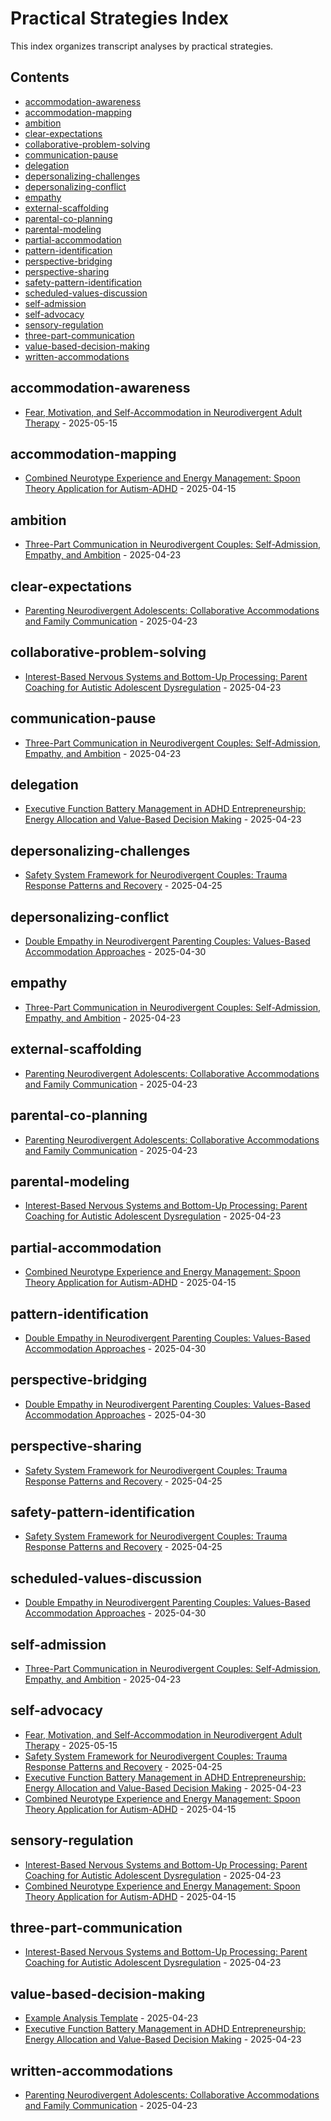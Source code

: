 # Practical Strategies Index

This index organizes transcript analyses by practical strategies.

## Contents

- [accommodation-awareness](#accommodation-awareness)
- [accommodation-mapping](#accommodation-mapping)
- [ambition](#ambition)
- [clear-expectations](#clear-expectations)
- [collaborative-problem-solving](#collaborative-problem-solving)
- [communication-pause](#communication-pause)
- [delegation](#delegation)
- [depersonalizing-challenges](#depersonalizing-challenges)
- [depersonalizing-conflict](#depersonalizing-conflict)
- [empathy](#empathy)
- [external-scaffolding](#external-scaffolding)
- [parental-co-planning](#parental-co-planning)
- [parental-modeling](#parental-modeling)
- [partial-accommodation](#partial-accommodation)
- [pattern-identification](#pattern-identification)
- [perspective-bridging](#perspective-bridging)
- [perspective-sharing](#perspective-sharing)
- [safety-pattern-identification](#safety-pattern-identification)
- [scheduled-values-discussion](#scheduled-values-discussion)
- [self-admission](#self-admission)
- [self-advocacy](#self-advocacy)
- [sensory-regulation](#sensory-regulation)
- [three-part-communication](#three-part-communication)
- [value-based-decision-making](#value-based-decision-making)
- [written-accommodations](#written-accommodations)

## accommodation-awareness

- [Fear, Motivation, and Self-Accommodation in Neurodivergent Adult Therapy](transcript-analyses/05-15-2025_fear-motivation-neurodivergent-therapy.md) - 2025-05-15

## accommodation-mapping

- [Combined Neurotype Experience and Energy Management: Spoon Theory Application for Autism-ADHD](transcript-analyses/2025-04-23_combined-neurotype-analysis.md) - 2025-04-15

## ambition

- [Three-Part Communication in Neurodivergent Couples: Self-Admission, Empathy, and Ambition](transcript-analyses/04-23-2025_three-part-communication-neurodivergent-couples.md) - 2025-04-23

## clear-expectations

- [Parenting Neurodivergent Adolescents: Collaborative Accommodations and Family Communication](transcript-analyses/04-23-2025_parenting-neurodivergent-adolescents-accommodations.md) - 2025-04-23

## collaborative-problem-solving

- [Interest-Based Nervous Systems and Bottom-Up Processing: Parent Coaching for Autistic Adolescent Dysregulation](transcript-analyses/2025-04-23_updated-transcript-analysis.md) - 2025-04-23

## communication-pause

- [Three-Part Communication in Neurodivergent Couples: Self-Admission, Empathy, and Ambition](transcript-analyses/04-23-2025_three-part-communication-neurodivergent-couples.md) - 2025-04-23

## delegation

- [Executive Function Battery Management in ADHD Entrepreneurship: Energy Allocation and Value-Based Decision Making](transcript-analyses/04-23-2025_executive-function-battery-adhd-entrepreneurship.md) - 2025-04-23

## depersonalizing-challenges

- [Safety System Framework for Neurodivergent Couples: Trauma Response Patterns and Recovery](transcript-analyses/2025-04-25_safety-system-framework-neurodivergent-couples.md) - 2025-04-25

## depersonalizing-conflict

- [Double Empathy in Neurodivergent Parenting Couples: Values-Based Accommodation Approaches](transcript-analyses/2025-04-30_double-empathy-neurodivergent-parenting-couples.md) - 2025-04-30

## empathy

- [Three-Part Communication in Neurodivergent Couples: Self-Admission, Empathy, and Ambition](transcript-analyses/04-23-2025_three-part-communication-neurodivergent-couples.md) - 2025-04-23

## external-scaffolding

- [Parenting Neurodivergent Adolescents: Collaborative Accommodations and Family Communication](transcript-analyses/04-23-2025_parenting-neurodivergent-adolescents-accommodations.md) - 2025-04-23

## parental-co-planning

- [Parenting Neurodivergent Adolescents: Collaborative Accommodations and Family Communication](transcript-analyses/04-23-2025_parenting-neurodivergent-adolescents-accommodations.md) - 2025-04-23

## parental-modeling

- [Interest-Based Nervous Systems and Bottom-Up Processing: Parent Coaching for Autistic Adolescent Dysregulation](transcript-analyses/2025-04-23_updated-transcript-analysis.md) - 2025-04-23

## partial-accommodation

- [Combined Neurotype Experience and Energy Management: Spoon Theory Application for Autism-ADHD](transcript-analyses/2025-04-23_combined-neurotype-analysis.md) - 2025-04-15

## pattern-identification

- [Double Empathy in Neurodivergent Parenting Couples: Values-Based Accommodation Approaches](transcript-analyses/2025-04-30_double-empathy-neurodivergent-parenting-couples.md) - 2025-04-30

## perspective-bridging

- [Double Empathy in Neurodivergent Parenting Couples: Values-Based Accommodation Approaches](transcript-analyses/2025-04-30_double-empathy-neurodivergent-parenting-couples.md) - 2025-04-30

## perspective-sharing

- [Safety System Framework for Neurodivergent Couples: Trauma Response Patterns and Recovery](transcript-analyses/2025-04-25_safety-system-framework-neurodivergent-couples.md) - 2025-04-25

## safety-pattern-identification

- [Safety System Framework for Neurodivergent Couples: Trauma Response Patterns and Recovery](transcript-analyses/2025-04-25_safety-system-framework-neurodivergent-couples.md) - 2025-04-25

## scheduled-values-discussion

- [Double Empathy in Neurodivergent Parenting Couples: Values-Based Accommodation Approaches](transcript-analyses/2025-04-30_double-empathy-neurodivergent-parenting-couples.md) - 2025-04-30

## self-admission

- [Three-Part Communication in Neurodivergent Couples: Self-Admission, Empathy, and Ambition](transcript-analyses/04-23-2025_three-part-communication-neurodivergent-couples.md) - 2025-04-23

## self-advocacy

- [Fear, Motivation, and Self-Accommodation in Neurodivergent Adult Therapy](transcript-analyses/05-15-2025_fear-motivation-neurodivergent-therapy.md) - 2025-05-15
- [Safety System Framework for Neurodivergent Couples: Trauma Response Patterns and Recovery](transcript-analyses/2025-04-25_safety-system-framework-neurodivergent-couples.md) - 2025-04-25
- [Executive Function Battery Management in ADHD Entrepreneurship: Energy Allocation and Value-Based Decision Making](transcript-analyses/04-23-2025_executive-function-battery-adhd-entrepreneurship.md) - 2025-04-23
- [Combined Neurotype Experience and Energy Management: Spoon Theory Application for Autism-ADHD](transcript-analyses/2025-04-23_combined-neurotype-analysis.md) - 2025-04-15

## sensory-regulation

- [Interest-Based Nervous Systems and Bottom-Up Processing: Parent Coaching for Autistic Adolescent Dysregulation](transcript-analyses/2025-04-23_updated-transcript-analysis.md) - 2025-04-23
- [Combined Neurotype Experience and Energy Management: Spoon Theory Application for Autism-ADHD](transcript-analyses/2025-04-23_combined-neurotype-analysis.md) - 2025-04-15

## three-part-communication

- [Interest-Based Nervous Systems and Bottom-Up Processing: Parent Coaching for Autistic Adolescent Dysregulation](transcript-analyses/2025-04-23_updated-transcript-analysis.md) - 2025-04-23

## value-based-decision-making

- [Example Analysis Template](transcript-analyses/04-23-2025_analyzed-transcript-1.md) - 2025-04-23
- [Executive Function Battery Management in ADHD Entrepreneurship: Energy Allocation and Value-Based Decision Making](transcript-analyses/04-23-2025_executive-function-battery-adhd-entrepreneurship.md) - 2025-04-23

## written-accommodations

- [Parenting Neurodivergent Adolescents: Collaborative Accommodations and Family Communication](transcript-analyses/04-23-2025_parenting-neurodivergent-adolescents-accommodations.md) - 2025-04-23

